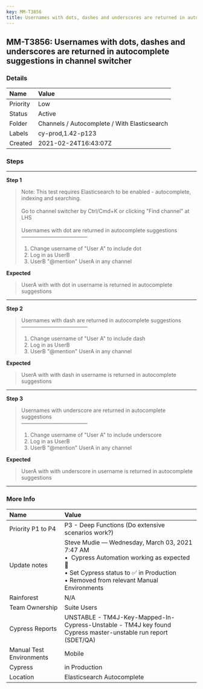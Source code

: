```yaml
---
key: MM-T3856
title: Usernames with dots, dashes and underscores are returned in autocomplete suggestions in channel switcher
---
```


## MM-T3856: Usernames with dots, dashes and underscores are returned in autocomplete suggestions in channel switcher

### Details

| Name     | Value                                        |
| :------- | :------------------------------------------- |
| Priority | Low                                          |
| Status   | Active                                       |
| Folder   | Channels / Autocomplete / With Elasticsearch |
| Labels   | cy-prod,1.42-p123                            |
| Created  | 2021-02-24T16:43:07Z                         |

### Steps

<hr/>

**Step 1**

> <article>Note: This test requires Elasticsearch to be enabled - autocomplete, indexing and searching.<br><br>Go to channel switcher by Ctrl/Cmd+K or clicking "Find channel" at LHS<br><br>Usernames with dot are returned in autocomplete suggestions<br>–––––––––––––––––––––––––<ol><li>Change username of "User A" to include dot</li><li>Log in as UserB</li><li>UserB "@mention" UserA in any channel</li></ol></article>

**Expected**

> <article>UserA with with dot in username is returned in autocomplete suggestions</article>

<hr/>

**Step 2**

> <article>Usernames with dash are returned in autocomplete suggestions<br>–––––––––––––––––––––––––<ol><li>Change username of "User A" to include dash</li><li>Log in as UserB</li><li>UserB "@mention" UserA in any channel</li></ol></article>

**Expected**

> <article>UserA with with dash in username is returned in autocomplete suggestions</article>

<hr/>

**Step 3**

> <article>Usernames with underscore are returned in autocomplete suggestions<br>–––––––––––––––––––––––––<ol><li>Change username of "User A" to include underscore</li><li>Log in as UserB</li><li>UserB "@mention" UserA in any channel</li></ol></article>

**Expected**

> <article>UserA with with underscore in username is returned in autocomplete suggestions</article>

<hr/>

### More Info

| Name                     | Value                                                                                                                                                                                         |
| :----------------------- | :-------------------------------------------------------------------------------------------------------------------------------------------------------------------------------------------- |
| Priority P1 to P4        | P3 - Deep Functions (Do extensive scenarios work?)                                                                                                                                            |
| Update notes             | Steve Mudie — Wednesday, March 03, 2021 7:47 AM<br>• &nbsp;Cypress Automation working as expected 🎉<br>• Set Cypress status to ✅ in Production<br>• Removed from relevant Manual Environments |
| Rainforest               | N/A                                                                                                                                                                                           |
| Team Ownership           | Suite Users                                                                                                                                                                                   |
| Cypress Reports          | UNSTABLE - TM4J-Key-Mapped-In-Cypress-Unstable - TM4J key found Cypress master-unstable run report (SDET/QA)                                                                                  |
| Manual Test Environments | Mobile                                                                                                                                                                                        |
| Cypress                  | in Production                                                                                                                                                                                 |
| Location                 | Elasticsearch Autocomplete                                                                                                                                                                    |

